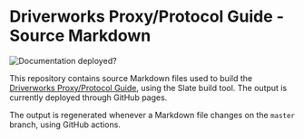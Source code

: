 # Driverworks Proxy/Protocol Guide - Source Markdown

![Documentation deployed?][image-1]

This repository contains source Markdown files used to build the [Driverworks Proxy/Protocol Guide][1], using the Slate build tool.
The output is currently deployed through GitHub pages.

The output is regenerated whenever a Markdown file changes on the `master` branch, using GitHub actions.

[1]: https://snap-one.github.io/docs-driverworks-proxyprotocol/#introduction

[image-1]: https://github.com/snap-one/docs-driverworks-proxyprotocol/workflows/Build%20and%20deploy/badge.svg

